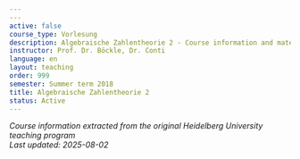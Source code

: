```yaml
---
---
active: false
course_type: Vorlesung
description: Algebraische Zahlentheorie 2 - Course information and materials.
instructor: Prof. Dr. Böckle, Dr. Conti
language: en
layout: teaching
order: 999
semester: Summer term 2018
title: Algebraische Zahlentheorie 2
status: Active
---
```



*Course information extracted from the original Heidelberg University teaching program*  
*Last updated: 2025-08-02*